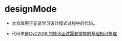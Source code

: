 # designMode
- 本仓库用于记录学习设计模式过程中的代码。

- 代码来自[CyC2018 的技术面试需要掌握的基础知识整理](https://github.com/CyC2018/CS-Notes/blob/master/notes/%E8%AE%BE%E8%AE%A1%E6%A8%A1%E5%BC%8F.md)

